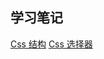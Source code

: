 ## 学习笔记

[Css 结构](https://www.yuque.com/callmew/iu1ugt/gpovl9)
[Css 选择器](https://www.yuque.com/callmew/iu1ugt/ne7x7u)
